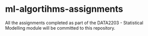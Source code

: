# ml-algortihms-assignments
 All the assignments completed as part of the DATA2203 - Statistical Modelling module will be committed to this repository.
